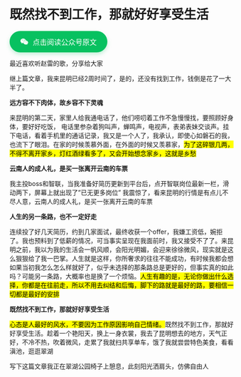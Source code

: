 # 既然找不到工作，那就好好享受生活

<a target="_blank" href="https://mp.weixin.qq.com/s/7piI1l82rv3I13ldy9tXWA" style="display: inline-flex;align-items: center;justify-content: center;gap: 10px;padding: 12px 24px;background-color: #07C160;color: #fff;font-size: 16px;font-weight: 500;font-family: -apple-system, BlinkMacSystemFont, 'Segoe UI', Roboto, 'Helvetica Neue', Arial, sans-serif;border-radius: 999px;text-decoration: none;box-shadow: 0 4px 10px rgba(7, 193, 96, 0.25);transition: background-color 0.3s ease, box-shadow 0.3s ease;" onmouseover="this.style.backgroundColor='#06AD56'; this.style.boxShadow='0 6px 14px rgba(6, 173, 86, 0.35)'" onmouseout="this.style.backgroundColor='#07C160'; this.style.boxShadow='0 4px 10px rgba(7, 193, 96, 0.25)'"><svg xmlns="http://www.w3.org/2000/svg" width="1.13em" height="1em" viewBox="0 0 576 512"><path fill="currentColor" d="M385.2 167.6c6.4 0 12.6.3 18.8 1.1C387.4 90.3 303.3 32 207.7 32C100.5 32 13 104.8 13 197.4c0 53.4 29.3 97.5 77.9 131.6l-19.3 58.6l68-34.1c24.4 4.8 43.8 9.7 68.2 9.7c6.2 0 12.1-.3 18.3-.8c-4-12.9-6.2-26.6-6.2-40.8c-.1-84.9 72.9-154 165.3-154m-104.5-52.9c14.5 0 24.2 9.7 24.2 24.4c0 14.5-9.7 24.2-24.2 24.2c-14.8 0-29.3-9.7-29.3-24.2c.1-14.7 14.6-24.4 29.3-24.4m-136.4 48.6c-14.5 0-29.3-9.7-29.3-24.2c0-14.8 14.8-24.4 29.3-24.4c14.8 0 24.4 9.7 24.4 24.4c0 14.6-9.6 24.2-24.4 24.2M563 319.4c0-77.9-77.9-141.3-165.4-141.3c-92.7 0-165.4 63.4-165.4 141.3S305 460.7 397.6 460.7c19.3 0 38.9-5.1 58.6-9.9l53.4 29.3l-14.8-48.6C534 402.1 563 363.2 563 319.4m-219.1-24.5c-9.7 0-19.3-9.7-19.3-19.6c0-9.7 9.7-19.3 19.3-19.3c14.8 0 24.4 9.7 24.4 19.3c0 10-9.7 19.6-24.4 19.6m107.1 0c-9.7 0-19.3-9.7-19.3-19.6c0-9.7 9.7-19.3 19.3-19.3c14.5 0 24.4 9.7 24.4 19.3c.1 10-9.9 19.6-24.4 19.6"/></svg>点击阅读公众号原文</a>

最近喜欢听赵雷的歌，分享给大家







继上篇文章，我来昆明已经2周时间了，是的，还没有找到工作，钱倒是花了一大半了。



**远方容不下肉体，故乡容不下灵魂**

来昆明的第二天，家里人给我通电话了，他们唠叨着工作不急慢慢找，要照顾好身体，要好好吃饭， 电话里参杂着狗叫声，蝉鸣声，电视声，表弟表妹交谈声。挂下电话，看着手机里的通话记录，我又是一个人了，我承认，即使心如磐石的我，也流下了眼泪。在家的时候羡慕外面，在外面的时候又羡慕家，<mark>为了这碎银几两，不得不离开家乡，灯红酒绿看多了，又会开始想念家乡，这就是乡愁</mark>



**云南人的成人礼，是买一张离开云南的车票**

我主投boss和智联，当我准备好简历更新到平台后，点开智联岗位最新一栏，滑动两下，屏幕上就出现了”已无更多岗位” 我震惊了，看来昆明的行情是有点儿不尽人意，云南人的成人礼，是买一张离开云南的车票



**人生的另一条路，也不一定好走**

连续投了好几天简历，约到几家面试，最终收获一个offer，我嫌工资低，婉拒了。我也预料到了低薪的情况，可当事实呈现在我面前时，我又接受不了了。来昆明之前，我以为我的生活会一帆风顺，会阳光明媚，会迎来徐徐微风，现实就是这么狠狠给了我一巴掌。人生就是这样，你所奢求的往往不能成功，有时候我都会想如果当初我怎么怎么样就好了，似乎未选择的那条路总是更好的，但事实真的如此吗？可能另一条路，大概率也是换了一个烦恼。<mark>人生有趣的是，无论你做出什么选择，你都是在往前走，所以不用去纠结和后悔，脚下的路就是最好的路，要相信一切都是最好的安排</mark>



**既然找不到工作，那就好好享受生活**

<mark>心态是人最好的风水，不要因为工作原因影响自己情绪。</mark>既然找不到工作，那就好好享受生活。趁着一个艳阳天，换上一身衣裳，我去了昆明想去的地方，天气正好，不冷不热，吹着微风，走累了我就扫共享单车，饿了我就尝尝特色美食，看看滇池，逛逛翠湖



写下这篇文章我正在翠湖公园椅子上憩息，此刻阳光洒肩头，仿佛自由人